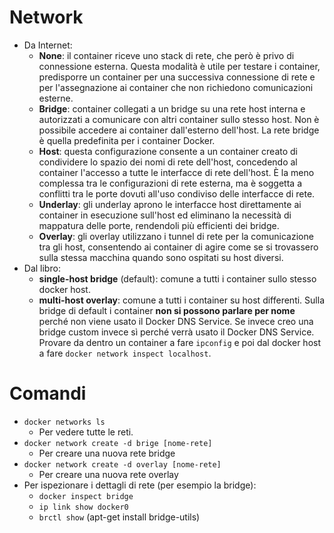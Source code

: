 # Network
* Da Internet:
    * __None__: il container riceve uno stack di rete, che però è privo di connessione esterna. Questa modalità è utile per testare i container, predisporre un container per una successiva connessione di rete e per l'assegnazione ai container che non richiedono comunicazioni esterne.
    * __Bridge__: container collegati a un bridge su una rete host interna e autorizzati a comunicare con altri container sullo stesso host. Non è possibile accedere ai container dall'esterno dell'host. La rete bridge è quella predefinita per i container Docker.
    * __Host__: questa configurazione consente a un container creato di condividere lo spazio dei nomi di rete dell'host, concedendo al container l'accesso a tutte le interfacce di rete dell'host. È la meno complessa tra le configurazioni di rete esterna, ma è soggetta a conflitti tra le porte dovuti all'uso condiviso delle interfacce di rete.
    * __Underlay__: gli underlay aprono le interfacce host direttamente ai container in esecuzione sull'host ed eliminano la necessità di mappatura delle porte, rendendoli più efficienti dei bridge.
    * __Overlay__: gli overlay utilizzano i tunnel di rete per la comunicazione tra gli host, consentendo ai container di agire come se si trovassero sulla stessa macchina quando sono ospitati su host diversi.
* Dal libro:
    * __single-host bridge__ (default): comune a tutti i container sullo stesso docker host.
    * __multi-host overlay__: comune a tutti i container su host differenti.
      Sulla bridge di default i container __non si possono parlare per nome__ perché non viene usato il Docker DNS Service. Se invece creo una bridge custom invece sì perché verrà usato il Docker DNS Service.
      Provare da dentro un container a fare `ipconfig` e poi dal docker host a fare `docker network inspect localhost`.

# Comandi
* `docker networks ls`
    * Per vedere tutte le reti.
* `docker network create -d brige [nome-rete]`
    * Per creare una nuova rete bridge
* `docker network create -d overlay [nome-rete]`
    * Per creare una nuova rete overlay
* Per ispezionare i dettagli di rete (per esempio la bridge):
    * `docker inspect bridge`
    * `ip link show docker0`
    * `brctl show` (apt-get install bridge-utils)